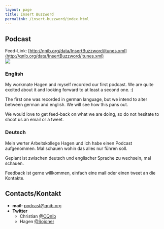 ```yaml
---
layout: page
title: Insert Buzzword
permalink: /insert-buzzword/index.html
---
```


## Podcast

Feed-Link: [http://qnib.org/data/InsertBuzzword/itunes.xml](http://qnib.org/data/InsertBuzzword/itunes.xml)<br>
[![](http://images.apple.com/itunes/link/images/link-badge-itunes.png)](https://itunes.apple.com/de/podcast/insertbuzzword/id1114280923?l=en&mt=2)

### English

My workmate Hagen and myself recorded our first podcast. We are quite excited about it and looking forward to at least a second one. :)

The first one was recorded in german language, but we intend to alter between german and english. We will see how this pans out.

We would love to get feed-back on what we are doing, so do not hesitate to shoot us an email or a tweet.

### Deutsch

Mein werter Arbeitskollege Hagen und ich habe  einen Podcast aufgenommen. Mal schauen wohin das alles nur führen soll.

Geplant ist zwischen deutsch und englischer Sprache zu wechseln, mal schauen.

Feedback ist gerne willkommen, einfach eine mail oder einen tweet an die Kontakte.

## Contacts/Kontakt

- **mail:** [podcast@qnib.org](mailto:podcast@qnib.org)
- **Twitter** 
	- Christian [@CQnib](http://twitter.com/cqnib)
	- Hagen [@Sojoner](http://twitter.com/sojoner)